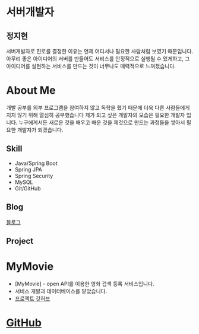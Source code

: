 # 서버개발자 
## 정지현

서버개발자로 진로를 결정한 이유는 언제 어디서나 필요한 사람처럼 보였기 때문입니다.
아무리 좋은 아이디어의 서버를 만들어도 서비스를 안정적으로 실행될 수 있게하고, 그 아이디어를
실현하는 서비스를 만드는 것이 너무나도 매력적으로 느껴졌습니다.

# About Me
개발 공부를 외부 프로그램을 참여하지 않고 독학을 했기 때문에 더욱 다른 사람들에게 지지 않기 위해 열심히 공부했습니다
제가 되고 싶은 개발자의 모습은 필요한 개발자 입니다. 
누구에게서든 새로운 것을 배우고 배운 것을 제것으로 만드는 과정들을 쌓아서 필요한 개발자가 되겠습니다.

## Skill

- Java/Spring Boot
- Spring JPA
- Spring Security
- MySQL
- Git/GitHub
## Blog
[블로그](https://stophyeon.tistory.com/)

## Project
# MyMovie

- [MyMovie] - open API를 이용한 영화 겁색 등록 서비스입니다.
- 서비스 개발과 데이터베이스를 맡았습니다.
- [프로젝트 깃허브](https://github.com/stophyeon/movies)


# [GitHub](https://github.com/stophyeon)



